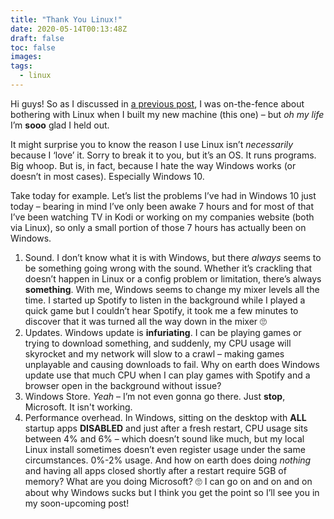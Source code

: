 ```yaml
---
title: "Thank You Linux!"
date: 2020-05-14T00:13:48Z
draft: false
toc: false
images:
tags: 
  - linux
---
```


Hi guys! So as I discussed in [a previous post](/posts/eating-my-words/), I was on-the-fence about bothering with Linux when I built my new machine (this one) – but *oh my life* I’m **sooo** glad I held out.

It might surprise you to know the reason I use Linux isn’t *necessarily* because I ‘love’ it. Sorry to break it to you, but it’s an OS. It runs programs. Big whoop. But is, in fact, because I hate the way Windows works (or doesn’t in most cases). Especially Windows 10.

Take today for example. Let’s list the problems I’ve had in Windows 10 just today – bearing in mind I’ve only been awake 7 hours and for most of that I’ve been watching TV in Kodi or working on my companies website (both via Linux), so only a small portion of those 7 hours has actually been on Windows.

1. Sound. I don’t know what it is with Windows, but there *always* seems to be something going wrong with the sound. Whether it’s crackling that doesn’t happen in Linux or a config problem or limitation, there’s always **something**. With me, Windows seems to change my mixer levels all the time. I started up Spotify to listen in the background while I played a quick game but I couldn’t hear Spotify, it took me a few minutes to discover that it was turned all the way down in the mixer :roll_eyes:
2. Updates. Windows update is **infuriating**. I can be playing games or trying to download something, and suddenly, my CPU usage will skyrocket and my network will slow to a crawl – making games unplayable and causing downloads to fail. Why on earth does Windows update use that much CPU when I can play games with Spotify and a browser open in the background without issue?
3. Windows Store. *Yeah* – I’m not even gonna go there. Just **stop**, Microsoft. It isn't working.
4. Performance overhead. In Windows, sitting on the desktop with **ALL** startup apps **DISABLED** and just after a fresh restart, CPU usage sits between 4% and 6% – which doesn’t sound like much, but my local Linux install sometimes doesn’t even register usage under the same circumstances. 0%-2% usage. And how on earth does doing *nothing* and having all apps closed shortly after a restart require 5GB of memory? What are you doing Microsoft? :roll_eyes: I can go on and on and on about why Windows sucks but I think you get the point so I’ll see you in my soon-upcoming post!